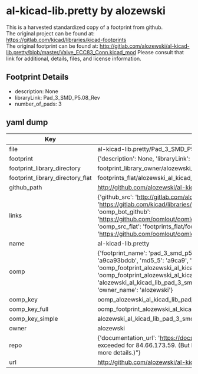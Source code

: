 # al-kicad-lib.pretty by alozewski  
This is a harvested standardized copy of a footprint from github.  
The original project can be found at:  
https://gitlab.com/kicad/libraries/kicad-footprints  
The original footprint can be found at:
http://gitlab.com/alozewski/al-kicad-lib.pretty/blob/master/Valve_ECC83_Conn.kicad_mod
Please consult that link for additional, details, files, and license information.  
## Footprint Details
* description: None  
* libraryLink: Pad_3_SMD_P5.08_Rev  
* number_of_pads: 3  
## yaml dump  
| Key | Value |  
| --- | --- |  
| file | al-kicad-lib.pretty/Pad_3_SMD_P5.08_Rev.kicad_mod |  
| footprint | {'description': None, 'libraryLink': 'Pad_3_SMD_P5.08_Rev', 'number_of_pads': 3} |  
| footprint_library_directory | footprint_library_owner/alozewski_al-kicad-lib.pretty |  
| footprint_library_directory_flat | footprints_flat/alozewski_al_kicad_lib_pad_3_smd_p5_08_rev/working |  
| github_path | http://github.com/alozewski/al-kicad-lib.pretty/blob/master/Pad_3_SMD_P5.08_Rev.kicad_mod |  
| links | {'github_src': 'http://gitlab.com/alozewski/al-kicad-lib.pretty/blob/master/Valve_ECC83_Conn.kicad_mod', 'github_src_repo': 'https://gitlab.com/kicad/libraries/kicad-footprints', 'oomp_bot': 'footprints/alozewski_al_kicad_lib_pad_3_smd_p5_08_rev/working', 'oomp_bot_github': 'https://github.com/oomlout/oomlout_oomp_footprint_bot/tree/main/footprints/alozewski_al_kicad_lib_pad_3_smd_p5_08_rev/working', 'oomp_src_flat': 'footprints_flat/footprints_flat/alozewski_al_kicad_lib_pad_3_smd_p5_08_rev/working', 'oomp_src_flat_github': 'https://github.com/oomlout/oomlout_oomp_footprint_src/tree/main/footprints_flat/alozewski_al_kicad_lib_pad_3_smd_p5_08_rev/working'} |  
| name | al-kicad-lib.pretty |  
| oomp | {'footprint_name': 'pad_3_smd_p5_08_rev', 'library_name': 'al_kicad_lib', 'md5': 'a9ca93bdcbb2e1674e26309987e39cfa', 'md5_10': 'a9ca93bdcb', 'md5_5': 'a9ca9', 'md5_6': 'a9ca93', 'oomp_key': 'oomp_alozewski_al_kicad_lib_pad_3_smd_p5_08_rev', 'oomp_key_extra': 'oomp_footprint_alozewski_al_kicad_lib_pad_3_smd_p5_08_rev', 'oomp_key_full': 'oomp_footprint_alozewski_al_kicad_lib_pad_3_smd_p5_08_rev_a9ca93', 'oomp_key_simple': 'alozewski_al_kicad_lib_pad_3_smd_p5_08_rev', 'original_filename': 'al-kicad-lib.pretty/Pad_3_SMD_P5.08_Rev.kicad_mod', 'owner_name': 'alozewski'} |  
| oomp_key | oomp_alozewski_al_kicad_lib_pad_3_smd_p5_08_rev |  
| oomp_key_full | oomp_footprint_alozewski_al_kicad_lib_pad_3_smd_p5_08_rev |  
| oomp_key_simple | alozewski_al_kicad_lib_pad_3_smd_p5_08_rev |  
| owner | alozewski |  
| repo | {'documentation_url': 'https://docs.github.com/rest/overview/resources-in-the-rest-api#rate-limiting', 'message': "API rate limit exceeded for 84.66.173.59. (But here's the good news: Authenticated requests get a higher rate limit. Check out the documentation for more details.)"} |  
| url | http://github.com/alozewski/al-kicad-lib.pretty |  


